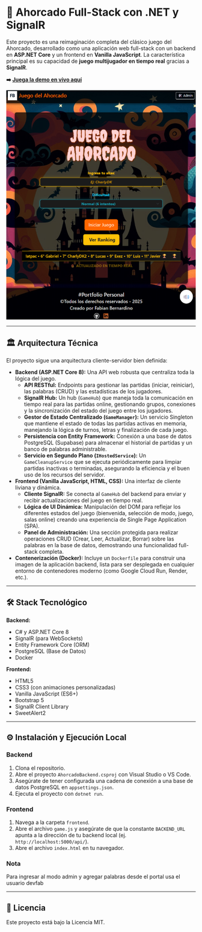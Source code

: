 # 🎲 Ahorcado Full-Stack con .NET y SignalR

Este proyecto es una reimaginación completa del clásico juego del Ahorcado, desarrollado como una aplicación web full-stack con un backend en **ASP.NET Core** y un frontend en **Vanilla JavaScript**. La característica principal es su capacidad de **juego multijugador en tiempo real** gracias a **SignalR**.

**➡️ [Juega la demo en vivo aquí](https://charlydk.github.io/ahorcado-game/frontend/)**

![Captura de pantalla del juego del ahorcado](https://github.com/Charlydk/ahorcado-game/blob/main/frontend/img/screenshot.png?raw=true)

---

## 🏛️ Arquitectura Técnica

El proyecto sigue una arquitectura cliente-servidor bien definida:

* **Backend (ASP.NET Core 8):** Una API web robusta que centraliza toda la lógica del juego.
    * **API RESTful:** Endpoints para gestionar las partidas (iniciar, reiniciar), las palabras (CRUD) y las estadísticas de los jugadores.
    * **SignalR Hub:** Un hub (`GameHub`) que maneja toda la comunicación en tiempo real para las partidas online, gestionando grupos, conexiones y la sincronización del estado del juego entre los jugadores.
    * **Gestor de Estado Centralizado (`GameManager`):** Un servicio Singleton que mantiene el estado de todas las partidas activas en memoria, manejando la lógica de turnos, letras y finalización de cada juego.
    * **Persistencia con Entity Framework:** Conexión a una base de datos PostgreSQL (Supabase) para almacenar el historial de partidas y un banco de palabras administrable.
    * **Servicio en Segundo Plano (`IHostedService`):** Un `GameCleanupService` que se ejecuta periódicamente para limpiar partidas inactivas o terminadas, asegurando la eficiencia y el buen uso de los recursos del servidor.
* **Frontend (Vanilla JavaScript, HTML, CSS):** Una interfaz de cliente liviana y dinámica.
    * **Cliente SignalR:** Se conecta al `GameHub` del backend para enviar y recibir actualizaciones del juego en tiempo real.
    * **Lógica de UI Dinámica:** Manipulación del DOM para reflejar los diferentes estados del juego (bienvenida, selección de modo, juego, salas online) creando una experiencia de Single Page Application (SPA).
    * **Panel de Administración:** Una sección protegida para realizar operaciones CRUD (Crear, Leer, Actualizar, Borrar) sobre las palabras en la base de datos, demostrando una funcionalidad full-stack completa.
* **Contenerización (Docker):** Incluye un `Dockerfile` para construir una imagen de la aplicación backend, lista para ser desplegada en cualquier entorno de contenedores moderno (como Google Cloud Run, Render, etc.).

---

## 🛠️ Stack Tecnológico

**Backend:**
* C# y ASP.NET Core 8
* SignalR (para WebSockets)
* Entity Framework Core (ORM)
* PostgreSQL (Base de Datos)
* Docker

**Frontend:**
* HTML5
* CSS3 (con animaciones personalizadas)
* Vanilla JavaScript (ES6+)
* Bootstrap 5
* SignalR Client Library
* SweetAlert2

---

## ⚙️ Instalación y Ejecución Local

### Backend
1.  Clona el repositorio.
2.  Abre el proyecto `AhorcadoBackend.csproj` con Visual Studio o VS Code.
3.  Asegúrate de tener configurada una cadena de conexión a una base de datos PostgreSQL en `appsettings.json`.
4.  Ejecuta el proyecto con `dotnet run`.

### Frontend
1.  Navega a la carpeta `frontend`.
2.  Abre el archivo `game.js` y asegúrate de que la constante `BACKEND_URL` apunta a la dirección de tu backend local (ej. `http://localhost:5000/api/`).
3.  Abre el archivo `index.html` en tu navegador.

### Nota
Para ingresar al modo admin y agregar palabras desde el portal usa el usuario devfab

---

## 📄 Licencia

Este proyecto está bajo la Licencia MIT.